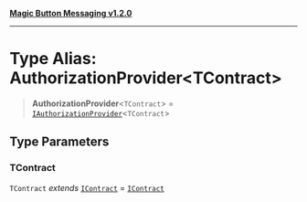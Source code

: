 [**Magic Button Messaging v1.2.0**](../README.md)

***

# Type Alias: AuthorizationProvider\<TContract\>

> **AuthorizationProvider**\<`TContract`\> = [`IAuthorizationProvider`](../interfaces/IAuthorizationProvider.md)\<`TContract`\>

## Type Parameters

### TContract

`TContract` *extends* [`IContract`](../interfaces/IContract.md) = [`IContract`](../interfaces/IContract.md)

